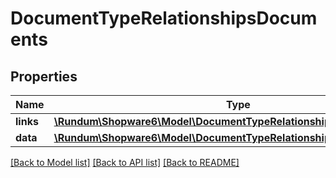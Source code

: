 # DocumentTypeRelationshipsDocuments

## Properties
Name | Type | Description | Notes
------------ | ------------- | ------------- | -------------
**links** | [**\Rundum\Shopware6\Model\DocumentTypeRelationshipsDocumentsLinks**](DocumentTypeRelationshipsDocumentsLinks.md) |  | [optional] 
**data** | [**\Rundum\Shopware6\Model\DocumentTypeRelationshipsDocumentsData[]**](DocumentTypeRelationshipsDocumentsData.md) |  | [optional] 

[[Back to Model list]](../../README.md#documentation-for-models) [[Back to API list]](../../README.md#documentation-for-api-endpoints) [[Back to README]](../../README.md)


